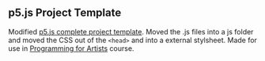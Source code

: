 ## p5.js Project Template

Modified [p5.js complete project template](https://p5js.org/download/). Moved the .js files into a js folder and moved the CSS out of the `<head>` and into a external stylsheet. Made for use in [Programming for Artists](https://whatmakeart.com/courses/programming-for-artists/2024-spring/) course.

